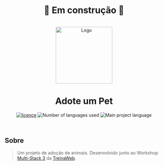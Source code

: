 <div align="center">
  <h1>🚧 Em construção 🚧</h1>
</div>
<br/>
<div align="center">
  <img width="180" src="pets/public/images/logo.svg" alt="Logo">
  <h1>Adote um Pet</h1>
</div>
<p align="center">
  <a href="LICENCE"><img alt="licence" src="https://img.shields.io/github/license/ShadowsS01/Adopt-a-Pet?color=%23AE0FEA"></a>
  <img alt="Number of languages used" src="https://img.shields.io/github/languages/count/ShadowsS01/Adopt-a-Pet?color=%23AE0FEA">
  <img src="https://img.shields.io/github/languages/top/ShadowsS01/Adopt-a-Pet?color=%23AE0FEA" alt="Main project language">
</p>
<br/>

## Sobre

> Um projeto de adoção de animais. Desenvolvido junto ao Workshop [Multi-Stack 3](https://lp.treinaweb.com.br/multi-stack/aula1) da [TreinaWeb](https://www.treinaweb.com.br/).
